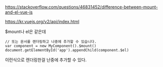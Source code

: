 https://stackoverflow.com/questions/46831452/difference-between-mount-and-el-vue-js


https://kr.vuejs.org/v2/api/index.html

$mount나 el은 같은데

```
// 또는 문서를 렌더링하고 나중에 추가할 수 있습니다.
var component = new MyComponent().$mount()
document.getElementById('app').appendChild(component.$el)
```

이런식으로 렌더링한걸 난중에 추가할 수 있다.

